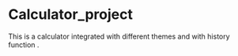 # Calculator_project
This is a calculator integrated with different themes and with history function . 
